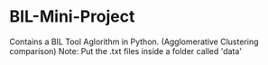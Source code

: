 # BIL-Mini-Project
Contains a BIL Tool Aglorithm in Python. (Agglomerative Clustering comparison)
Note: Put the .txt files inside a folder called 'data'
